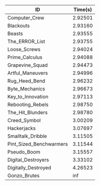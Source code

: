 |ID|Time(s)|
|-|-|
|Computer_Crew|2.92501|
|Blackouts|2.93160|
|Beasts|2.93555|
|The_ERROR_List|2.93755|
|Loose_Screws|2.94024|
|Prime_Calculus|2.94088|
|Grapevine_Squad|2.94473|
|Artful_Maneuvers|2.94996|
|Rug_Heed_Bend|2.96232|
|Byte_Mechanics|2.96673|
|Key_to_Innovation|2.97113|
|Rebooting_Rebels|2.98750|
|The_Hit_Blunders|2.98780|
|Creed_Symbol|3.00209|
|Hackerjacks|3.07697|
|Smalltalk_Dribble|3.11505|
|Pint_Sized_Benchwarmers|3.11544|
|Pseudo_Boom|3.15557|
|Digital_Destroyers|3.33102|
|Digitally_Destroyed|4.26523|
|Gonzo_Brutes|inf|

